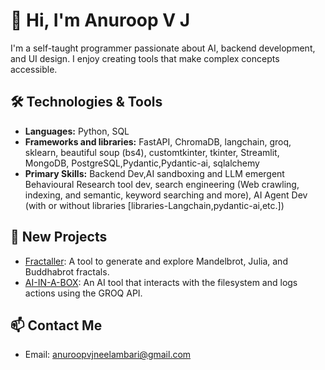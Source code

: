 # 👋 Hi, I'm Anuroop V J

I'm a self-taught programmer passionate about AI, backend development, and UI design. I enjoy creating tools that make complex concepts accessible.

## 🛠️ Technologies & Tools
- **Languages:** Python, SQL
- **Frameworks and libraries:** FastAPI, ChromaDB, langchain, groq, sklearn, beautiful soup (bs4), customtkinter, tkinter, Streamlit, MongoDB, PostgreSQL,Pydantic,Pydantic-ai, sqlalchemy
- **Primary Skills:** Backend Dev,AI sandboxing and LLM emergent Behavioural Research tool dev, search engineering (Web crawling, indexing, and semantic, keyword searching and more), AI Agent Dev (with or without libraries [libraries-Langchain,pydantic-ai,etc.])

## 📌 New Projects
- [Fractaller](https://github.com/AnuroopVJ/Fractaller): A tool to generate and explore Mandelbrot, Julia, and Buddhabrot fractals.
- [AI-IN-A-BOX](https://github.com/AnuroopVJ/AI-IN-A-BOX): An AI tool that interacts with the filesystem and logs actions using the GROQ API.

## 📫 Contact Me
- Email: anuroopvjneelambari@gmail.com


